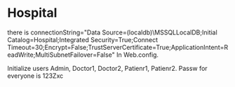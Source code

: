 # Hospital
there is connectionString="Data Source=(localdb)\MSSQLLocalDB;Initial Catalog=Hospital;Integrated Security=True;Connect Timeout=30;Encrypt=False;TrustServerCertificate=True;ApplicationIntent=ReadWrite;MultiSubnetFailover=False"
  In Web.config.
  
  Initialize users 
  Admin, Doctor1, Doctor2, Patienr1, Patienr2. Passw for everyone is 123Zxc
